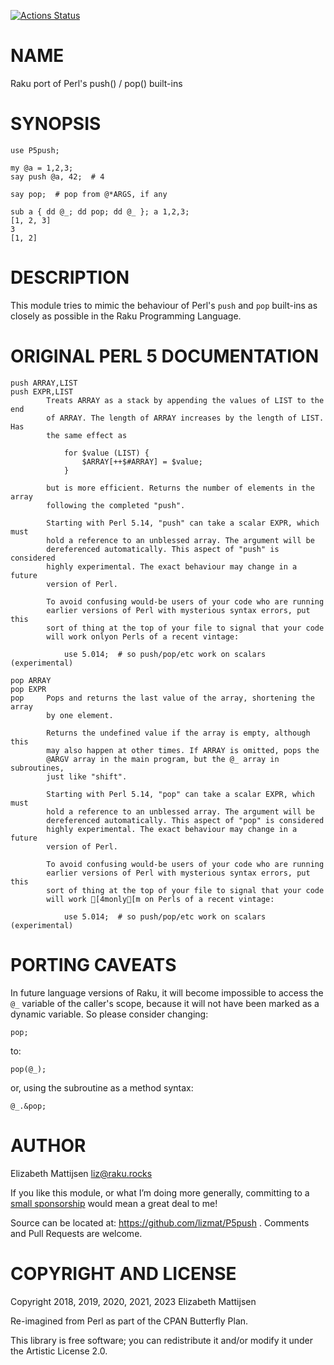 [![Actions Status](https://github.com/lizmat/P5push/workflows/test/badge.svg)](https://github.com/lizmat/P5push/actions)

NAME
====

Raku port of Perl's push() / pop() built-ins

SYNOPSIS
========

    use P5push;

    my @a = 1,2,3;
    say push @a, 42;  # 4

    say pop;  # pop from @*ARGS, if any

    sub a { dd @_; dd pop; dd @_ }; a 1,2,3;
    [1, 2, 3]
    3
    [1, 2]

DESCRIPTION
===========

This module tries to mimic the behaviour of Perl's `push` and `pop` built-ins as closely as possible in the Raku Programming Language.

ORIGINAL PERL 5 DOCUMENTATION
=============================

    push ARRAY,LIST
    push EXPR,LIST
            Treats ARRAY as a stack by appending the values of LIST to the end
            of ARRAY. The length of ARRAY increases by the length of LIST. Has
            the same effect as

                for $value (LIST) {
                    $ARRAY[++$#ARRAY] = $value;
                }

            but is more efficient. Returns the number of elements in the array
            following the completed "push".

            Starting with Perl 5.14, "push" can take a scalar EXPR, which must
            hold a reference to an unblessed array. The argument will be
            dereferenced automatically. This aspect of "push" is considered
            highly experimental. The exact behaviour may change in a future
            version of Perl.

            To avoid confusing would-be users of your code who are running
            earlier versions of Perl with mysterious syntax errors, put this
            sort of thing at the top of your file to signal that your code
            will work onlyon Perls of a recent vintage:

                use 5.014;  # so push/pop/etc work on scalars (experimental)

    pop ARRAY
    pop EXPR
    pop     Pops and returns the last value of the array, shortening the array
            by one element.

            Returns the undefined value if the array is empty, although this
            may also happen at other times. If ARRAY is omitted, pops the
            @ARGV array in the main program, but the @_ array in subroutines,
            just like "shift".

            Starting with Perl 5.14, "pop" can take a scalar EXPR, which must
            hold a reference to an unblessed array. The argument will be
            dereferenced automatically. This aspect of "pop" is considered
            highly experimental. The exact behaviour may change in a future
            version of Perl.

            To avoid confusing would-be users of your code who are running
            earlier versions of Perl with mysterious syntax errors, put this
            sort of thing at the top of your file to signal that your code
            will work [4monly[m on Perls of a recent vintage:

                use 5.014;  # so push/pop/etc work on scalars (experimental)

PORTING CAVEATS
===============

In future language versions of Raku, it will become impossible to access the `@_` variable of the caller's scope, because it will not have been marked as a dynamic variable. So please consider changing:

    pop;

to:

    pop(@_);

or, using the subroutine as a method syntax:

    @_.&pop;

AUTHOR
======

Elizabeth Mattijsen <liz@raku.rocks>

If you like this module, or what I’m doing more generally, committing to a [small sponsorship](https://github.com/sponsors/lizmat/) would mean a great deal to me!

Source can be located at: https://github.com/lizmat/P5push . Comments and Pull Requests are welcome.

COPYRIGHT AND LICENSE
=====================

Copyright 2018, 2019, 2020, 2021, 2023 Elizabeth Mattijsen

Re-imagined from Perl as part of the CPAN Butterfly Plan.

This library is free software; you can redistribute it and/or modify it under the Artistic License 2.0.

